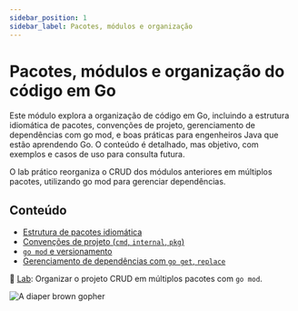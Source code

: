 ```yaml
---
sidebar_position: 1
sidebar_label: Pacotes, módulos e organização
---
```


# Pacotes, módulos e organização do código em Go

<div className="row">
<div className="col">

Este módulo explora a organização de código em Go, incluindo a estrutura idiomática de pacotes, convenções de projeto, gerenciamento de dependências com go mod, e boas práticas para engenheiros Java que estão aprendendo Go. O conteúdo é detalhado, mas objetivo, com exemplos e casos de uso para consulta futura.

O lab prático reorganiza o CRUD dos módulos anteriores em múltiplos pacotes, utilizando go mod para gerenciar dependências.

## Conteúdo

- [Estrutura de pacotes idiomática](1-estrutura-pacotes.md)
- [Convenções de projeto (`cmd`, `internal`, `pkg`)](2-convencoes-projeto.md)
- [`go mod` e versionamento](3-modulos-versoes.md)
- [Gerenciamento de dependências com `go get`, `replace`](4-gestao-dependencias.md)

📌 [Lab](5-laboratorio.md): Organizar o projeto CRUD em múltiplos pacotes com `go mod`.

</div>
<div className="col col--4 text--center">
<img 
    src={require('@site/static/img/gophers/gopher-dependencies.png').default} 
    style={{ transform:'scale(0.65)', marginTop:'-65px' }}
    alt="A diaper brown gopher" />
</div>
</div>

